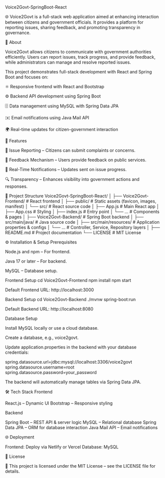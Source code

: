 Voice2Govt-SpringBoot-React

🌐 Voice2Govt is a full-stack web application aimed at enhancing interaction between citizens and government officials. It provides a platform for reporting issues, sharing feedback, and promoting transparency in governance.

📖 About

Voice2Govt allows citizens to communicate with government authorities efficiently. Users can report issues, track progress, and provide feedback, while administrators can manage and resolve reported issues.

This project demonstrates full-stack development with React and Spring Boot and focuses on:

⚛️ Responsive frontend with React and Bootstrap

⚙️ Backend API development using Spring Boot

🗄 Data management using MySQL with Spring Data JPA

✉️ Email notifications using Java Mail API

🌍 Real-time updates for citizen-government interaction

🚀 Features

📝 Issue Reporting – Citizens can submit complaints or concerns.

💬 Feedback Mechanism – Users provide feedback on public services.

🔔 Real-Time Notifications – Updates sent on issue progress.

🔍 Transparency – Enhances visibility into government actions and responses.

📂 Project Structure
Voice2Govt-SpringBoot-React/
│
├── Voice2Govt-Frontend/       # React frontend
│   ├── public/                # Static assets (favicon, images, manifest)
│   └── src/                   # React source code
│       ├── App.js             # Main React app
│       ├── App.css            # Styling
│       ├── index.js           # Entry point
│       └── ...                # Components & pages
│
├── Voice2Govt-Backend/        # Spring Boot backend
│   ├── src/main/java/         # Java source code
│   ├── src/main/resources/    # Application properties & configs
│   └── ...                    # Controller, Service, Repository layers
│
├── README.md                  # Project documentation
└── LICENSE                    # MIT License

⚙️ Installation & Setup
Prerequisites

Node.js and npm – For frontend.

Java 17 or later – For backend.

MySQL – Database setup.

Frontend Setup
cd Voice2Govt-Frontend
npm install
npm start


Default Frontend URL: http://localhost:3000

Backend Setup
cd Voice2Govt-Backend
./mvnw spring-boot:run


Default Backend URL: http://localhost:8080

Database Setup

Install MySQL locally or use a cloud database.

Create a database, e.g., voice2govt.

Update application.properties in the backend with your database credentials:

spring.datasource.url=jdbc:mysql://localhost:3306/voice2govt
spring.datasource.username=root
spring.datasource.password=your_password


The backend will automatically manage tables via Spring Data JPA.

🛠 Tech Stack
Frontend

React.js – Dynamic UI
Bootstrap – Responsive styling

Backend

Spring Boot – REST API & server logic
MySQL – Relational database
Spring Data JPA – ORM for database interaction
Java Mail API – Email notifications

🌐 Deployment

Frontend: Deploy via Netlify or Vercel
Database: MySQL 

📜 License

📌 This project is licensed under the MIT License – see the LICENSE
 file for details.
